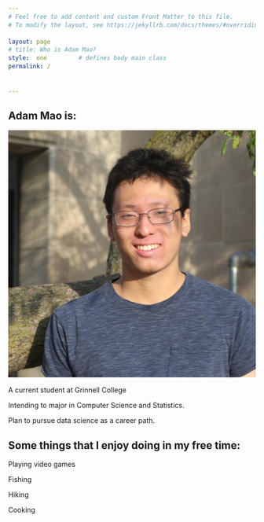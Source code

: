 ```yaml
---
# Feel free to add content and custom Front Matter to this file.
# To modify the layout, see https://jekyllrb.com/docs/themes/#overriding-theme-defaults

layout: page
# title: Who is Adam Mao?
style:  one         # defines body main class
permalink: /


---
```


## Adam Mao is:

<img src="images/ProfilePic.jpg" title= "Profile Picture" alt="Profile Headshot" width="700vw" height="auto">

A current student at Grinnell College 

Intending to major in Computer Science and Statistics.

Plan to pursue data science as a career path. 

## Some things that I enjoy doing in my free time:

Playing video games 

Fishing

Hiking 

Cooking 
